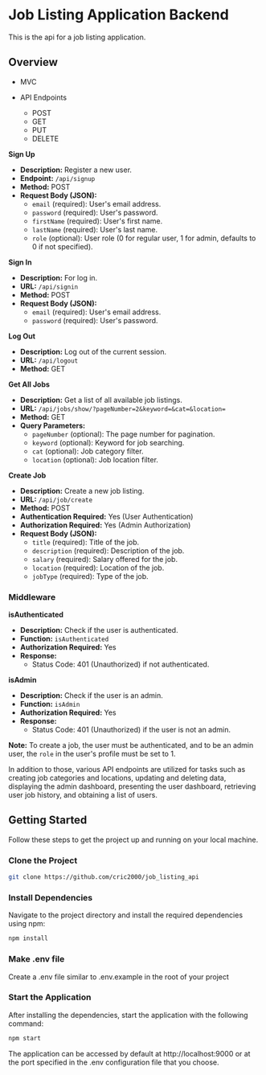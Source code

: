 # Job Listing Application Backend

This is the api for a job listing application.

## Overview

+ MVC

+ API Endpoints
  + POST
  + GET
  + PUT
  + DELETE

**Sign Up**
- **Description:** Register a new user.
- **Endpoint:** `/api/signup`
- **Method:** POST
- **Request Body (JSON):**
  - `email` (required): User's email address.
  - `password` (required): User's password.
  - `firstName` (required): User's first name.
  - `lastName` (required): User's last name.
  - `role` (optional): User role (0 for regular user, 1 for admin, defaults to 0 if not specified).
 
**Sign In**
- **Description:** For log in.
- **URL:** `/api/signin`
- **Method:** POST
- **Request Body (JSON):**
  - `email` (required): User's email address.
  - `password` (required): User's password.
 
**Log Out**
- **Description:** Log out of the current session.
- **URL:** `/api/logout`
- **Method:** GET

**Get All Jobs**
- **Description:** Get a list of all available job listings.
- **URL:** `/api/jobs/show/?pageNumber=2&keyword=&cat=&location=`
- **Method:** GET
- **Query Parameters:**
  - `pageNumber` (optional): The page number for pagination.
  - `keyword` (optional): Keyword for job searching.
  - `cat` (optional): Job category filter.
  - `location` (optional): Job location filter.

**Create Job**
- **Description:** Create a new job listing.
- **URL:** `/api/job/create`
- **Method:** POST
- **Authentication Required:** Yes (User Authentication)
- **Authorization Required:** Yes (Admin Authorization)
- **Request Body (JSON):**
  - `title` (required): Title of the job.
  - `description` (required): Description of the job.
  - `salary` (required): Salary offered for the job.
  - `location` (required): Location of the job.
  - `jobType` (required): Type of the job.

### Middleware

**isAuthenticated**
- **Description:** Check if the user is authenticated.
- **Function:** `isAuthenticated`
- **Authorization Required:** Yes
- **Response:**
  - Status Code: 401 (Unauthorized) if not authenticated.

**isAdmin**
- **Description:** Check if the user is an admin.
- **Function:** `isAdmin`
- **Authorization Required:** Yes
- **Response:**
  - Status Code: 401 (Unauthorized) if the user is not an admin.

**Note:** To create a job, the user must be authenticated, and to be an admin user, the `role` in the user's profile must be set to 1.

In addition to those, various API endpoints are utilized for tasks such as creating job categories and locations, updating and deleting data, displaying the admin dashboard, presenting the user dashboard, retrieving user job history, and obtaining a list of users.

## Getting Started

Follow these steps to get the project up and running on your local machine.

### Clone the Project

```sh
git clone https://github.com/cric2000/job_listing_api
```

### Install Dependencies

Navigate to the project directory and install the required dependencies using npm:

```sh
npm install
```
### Make .env file

Create a .env file similar to .env.example in the root of your project

### Start the Application

After installing the dependencies, start the application with the following command:

```sh
npm start
```
The application can be accessed by default at http://localhost:9000 or at the port specified in the .env configuration file that you choose.
